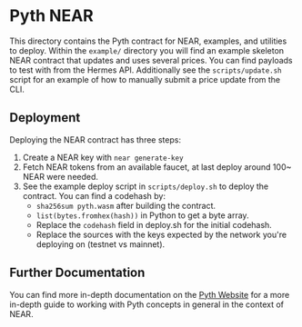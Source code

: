 # Pyth NEAR

This directory contains the Pyth contract for NEAR, examples, and utilities to deploy. Within the `example/`
directory you will find an example skeleton NEAR contract that updates and uses several prices. You can find
payloads to test with from the Hermes API. Additionally see the `scripts/update.sh` script for an example
of how to manually submit a price update from the CLI.

## Deployment

Deploying the NEAR contract has three steps:

1. Create a NEAR key with `near generate-key`
2. Fetch NEAR tokens from an available faucet, at last deploy around 100~ NEAR were needed.
3. See the example deploy script in `scripts/deploy.sh` to deploy the contract. You can find a codehash by:
   - `sha256sum pyth.wasm` after building the contract.
   - `list(bytes.fromhex(hash))` in Python to get a byte array.
   - Replace the `codehash` field in deploy.sh for the initial codehash.
   - Replace the sources with the keys expected by the network you're deploying on (testnet vs mainnet).

## Further Documentation

You can find more in-depth documentation on the [Pyth Website][pyth website] for a more in-depth guide to
working with Pyth concepts in general in the context of NEAR.

[pyth website]: https://docs.pyth.network/documentation/pythnet-price-feeds/near
